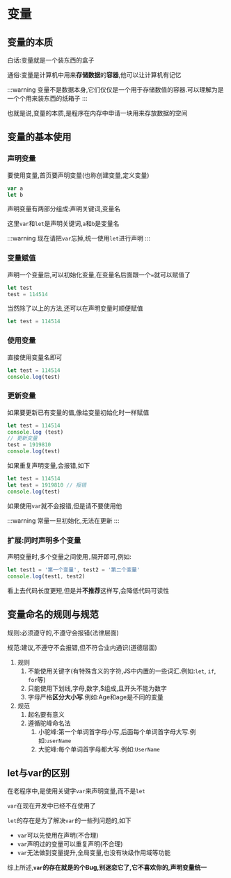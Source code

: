 # 变量

## 变量的本质

白话:变量就是一个装东西的盒子

通俗:变量是计算机中用来**存储数据**的**容器**,他可以让计算机有记忆

:::warning
变量不是数据本身,它们仅仅是一个用于存储数值的容器.可以理解为是一个个用来装东西的纸箱子
:::

也就是说,变量的本质,是程序在内存中申请一块用来存放数据的空间

## 变量的基本使用

### 声明变量

要使用变量,首页要声明变量(也称创建变量,定义变量)

```js
var a
let b
```

声明变量有两部分组成:声明关键词,变量名

这里`var`和`let`是声明关键词,`a`和`b`是变量名

:::warning
现在请把`var`忘掉,统一使用`let`进行声明
:::

### 变量赋值

声明一个变量后,可以初始化变量,在变量名后面跟一个`=`就可以赋值了

```js
let test
test = 114514
```

当然除了以上的方法,还可以在声明变量时顺便赋值

```js
let test = 114514
```

### 使用变量

直接使用变量名即可

```js
let test = 114514
console.log(test)
```

### 更新变量

如果要更新已有变量的值,像给变量初始化时一样赋值

```js
let test = 114514
console.log (test)
// 更新变量
test = 1919810
console.log(test)
```

如果重复声明变量,会报错,如下

```js
let test = 114514
let test = 1919810 // 报错
console.log(test)
```

如果使用`var`就不会报错,但是请不要使用他

:::warning
常量一旦初始化,无法在更新
:::

### 扩展:同时声明多个变量

声明变量时,多个变量之间使用`,`隔开即可,例如:

```js
let test1 = '第一个变量', test2 = '第二个变量'
console.log(test1, test2)
```

看上去代码长度更短,但是并**不推荐**这样写,会降低代码可读性

## 变量命名的规则与规范

规则:必须遵守的,不遵守会报错(法律层面)

规范:建议,不遵守不会报错,但不符合业内通识(道德层面)

1. 规则
   1. 不能使用关键字(有特殊含义的字符,JS中内置的一些词汇.例如:`let`, `if`, `for`等)
   2. 只能使用下划线,字母,数字,$组成,且开头不能为数字
   3. 字母严格**区分大小写**.例如:Age和age是不同的变量
2. 规范
   1. 起名要有意义
   2. 遵循驼峰命名法
      1. 小驼峰:第一个单词首字母小写,后面每个单词首字母大写.例如:`userName`
      2. 大驼峰:每个单词首字母都大写.例如:`UserName`

## let与var的区别

在老程序中,是使用关键字`var`来声明变量,而不是`let`

`var`在现在开发中已经不在使用了

`let`的存在是为了解决`var`的一些列问题的,如下

* `var`可以先使用在声明(不合理)
* `var`声明过的变量可以重复声明(不合理)
* `var`无法做到变量提升,全局变量,也没有块级作用域等功能

综上所述,**`var`的存在就是的个Bug,别迷恋它了,它不喜欢你的,声明变量统一**
